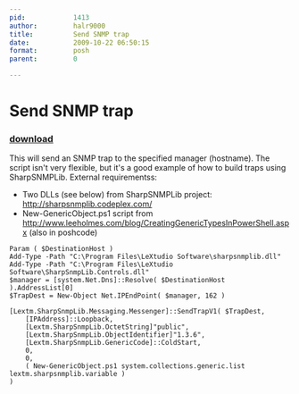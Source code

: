 ```yaml
---
pid:            1413
author:         halr9000
title:          Send SNMP trap
date:           2009-10-22 06:50:15
format:         posh
parent:         0

---
```


# Send SNMP trap

### [download](//scripts/1413.ps1)

This will send an SNMP trap to the specified manager (hostname). The script isn't very flexible, but it's a good example of how to build traps using SharpSNMPLib. External requirementss:
* Two DLLs (see below) from SharpSNMPLib project: http://sharpsnmplib.codeplex.com/
* New-GenericObject.ps1 script from http://www.leeholmes.com/blog/CreatingGenericTypesInPowerShell.aspx (also in poshcode)

```posh
Param ( $DestinationHost )
Add-Type -Path "C:\Program Files\LeXtudio Software\sharpsnmplib.dll"
Add-Type -Path "C:\Program Files\LeXtudio Software\SharpSnmpLib.Controls.dll"
$manager = [system.Net.Dns]::Resolve( $DestinationHost ).AddressList[0]
$TrapDest = New-Object Net.IPEndPoint( $manager, 162 )

[Lextm.SharpSnmpLib.Messaging.Messenger]::SendTrapV1( $TrapDest,
	[IPAddress]::Loopback,
	[Lextm.SharpSnmpLib.OctetString]"public",
	[Lextm.SharpSnmpLib.ObjectIdentifier]"1.3.6",
	[Lextm.SharpSnmpLib.GenericCode]::ColdStart,
	0,
	0,
	( New-GenericObject.ps1 system.collections.generic.list lextm.sharpsnmplib.variable )
)
```
